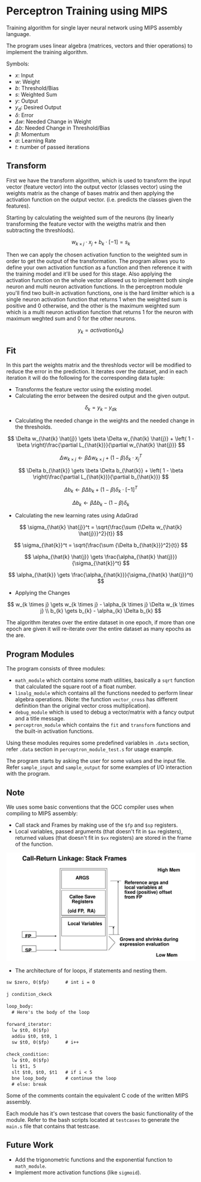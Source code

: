 # Perceptron Training using MIPS

Training algorithm for single layer neural network using MIPS assembly language.

The program uses linear algebra (matrices, vectors and thier operations) to implement the training algorithm.

Symbols:

- $x$: Input
- $w$: Weight
- $b$: Threshold/Bias
- $s$: Weighted Sum
- $y$: Output
- $y_d$: Desired Output
- $\delta$: Error
- $\Delta w$: Needed Change in Weight
- $\Delta b$: Needed Change in Threshold/Bias
- $\beta$: Momentum
- $\alpha$: Learning Rate
- $t$: number of passed iterations

## Transform

First we have the transform algorithm, which is used to transform the input vector (feature vector) into the output vector (classes vector) using the weights matrix as the change of bases matrix and then applying the activation function on the output vector. (i.e. predicts the classes given the features).

Starting by calculating the weighted sum of the neurons (by linearly transforming the feature vector with the weigths matrix and then subtracting the threshlods).

$$
w_{k \times j} \cdot x_{j} + b_{k} \cdot \left[ -1 \right] = s_{k}
$$

Then we can apply the chosen activation function to the weighted sum in order to get the output of the transformation. The program allows you to define your own activation function as a function and then reference it with the training model and it'll be used for this stage. Also applying the activation function on the whole vector allowed us to implement both single neuron and multi neuron activation functions. In the perceptron module you'll find two built-in activation functions, one is the hard limitter which is a single neuron activation function that returns 1 when the weighted sum is positive and 0 otherwise, and the other is the maximum weighted sum which is a multi neuron activation function that returns 1 for the neuron with maximum weghted sum and 0 for the other neurons.

$$
y_{k} = activation\left( s_{k} \right)
$$

## Fit

In this part the weights matrix and the threshlods vector will be modified to reduce the error in the prediction. It iterates over the dataset, and in each iteration it will do the following for the corresponding data tuple:

- Transforms the feature vector using the existing model.
- Calculating the error between the desired output and the given output.

$$
\delta_{k} = y_{k} - {y_d}_{k}
$$

- Calculating the needed change in the weights and the needed change in the thresholds.

$$
\Delta w_{\hat{k} \hat{j}} \gets \beta \Delta w_{\hat{k} \hat{j}} + \left( 1 - \beta \right)\frac{\partial L_{\hat{k}}}{\partial w_{\hat{k} \hat{j}}}
$$

$$
\Delta w_{k \times j} \gets \beta \Delta w_{k \times j} + \left( 1 - \beta \right)\delta_{k} \cdot x_{j}^T
$$

$$
\Delta b_{\hat{k}} \gets \beta \Delta b_{\hat{k}} + \left( 1 - \beta \right)\frac{\partial L_{\hat{k}}}{\partial b_{\hat{k}}}
$$

$$
\Delta b_{k} \gets \beta \Delta b_{k} + \left( 1 - \beta \right)\delta_{k} \cdot \left[ -1 \right] ^T
$$

$$
\Delta b_{k} \gets \beta \Delta b_{k} - \left( 1 - \beta \right)\delta_{k}
$$

- Calculating the new learning rates using AdaGrad

$$
\sigma_{\hat{k} \hat{j}}^t = \sqrt{\frac{\sum {\Delta w_{\hat{k} \hat{j}}}^2}{t}}
$$

$$
\sigma_{\hat{k}}^t = \sqrt{\frac{\sum {\Delta b_{\hat{k}}}^2}{t}}
$$

$$
\alpha_{\hat{k} \hat{j}} \gets \frac{\alpha_{\hat{k} \hat{j}}}{\sigma_{\hat{k}}^t}
$$

$$
\alpha_{\hat{k}} \gets \frac{\alpha_{\hat{k}}}{\sigma_{\hat{k} \hat{j}}^t}
$$

- Applying the Changes

$$
w_{k \times j} \gets w_{k \times j} - \alpha_{k \times j} \Delta w_{k \times j} \\
b_{k} \gets b_{k} - \alpha_{k} \Delta b_{k}
$$

The algorithm iterates over the entire dataset in one epoch, if more than one epoch are given it will re-iterate over the entire dataset as many epochs as the are.

## Program Modules

The program consists of three modules:

- `math_module` which contains some math utilities, basically a `sqrt` function that calculated the square root of a float number.
- `linalg_module` which contains all the functions needed to perform linear algebra operations. (Note: the function `vector_cross` has different definition than the original vector cross multiplication).
- `debug_module` which is used to debug a vector/matrix with a fancy output and a title message.
- `perceptron_module` which contains the `fit` and `transform` functions and the built-in activation functions.

Using these modules requires some predefined variables in `.data` section, refer `.data` section in `perceptron_module_test.s` for usage example.

The program starts by asking the user for some values and the input file. Refer `sample_input` and `sample_output` for some examples of I/O interaction with the program.

## Note

We uses some basic conventions that the GCC compiler uses when compiling to MIPS assembly:

- Call stack and Frames by making use of the `$fp` and `$sp` registers.
- Local variables, passed arguments (that doesn't fit in `$ax` registers), returned values (that doesn't fit in `$vx` registers) are stored in the frame of the function.

![call-stack](./figures/call-stack.jpg)

- The architecture of for loops, if statements and nesting them.

```assembly
sw $zero, 0($fp)      # int i = 0

j condition_ckeck

loop_body:
  # Here's the body of the loop

forward_iterator:
  lw $t0, 0($fp)
  addiu $t0, $t0, 1
  sw $t0, 0($fp)      # i++

check_condition:
  lw $t0, 0($fp)
  li $t1, 5
  slt $t0, $t0, $t1   # if i < 5
  bne loop_body       # continue the loop
  # else: break
```

Some of the comments contain the equivalent C code of the written MIPS assembly.

Each module has it's own testcase that covers the basic functionality of the module. Refer to the bash scripts located at `testcases` to generate the `main.s` file that contains that testcase.

## Future Work

- Add the trigonometric functions and the exponential function to `math_module`.
- Implement more activation functions (like `sigmoid`).
